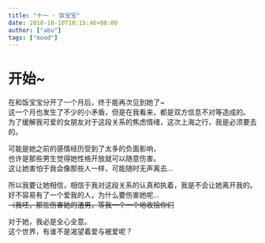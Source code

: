 ```yaml
---
title: "十一 · 饭宝宝"
date: 2018-10-10T10:15:46+08:00
author: ["abu"]
tags: ["mood"]
---
```

# 开始~

在和饭宝宝分开了一个月后，终于能再次见到她了~  
这一个月也发生了不少的小矛盾，但是在我看来，都是双方信息不对等造成的。  
为了缓解我可爱的女朋友对于这段关系的焦虑情绪，这次上海之行，我是必须要去的。  

<!--more-->

可能是她之前的感情经历受到了太多的负面影响，  
也许是那些男生觉得她性格开放就可以随意伤害。  
这让她害怕于我会像那些人一样，可能随时无声离去…  

所以我要让她相信，相信于我对这段关系的认真和执着，我是不会让她离开我的。  
好不容易有了一个爱我的人，为什么要伤害她呢…  
~~（我呸，那些伤害她的渣男，等我一个一个地收拾你们~~  

对于她，我必是全心全意。  
这个世界，有谁不是渴望着爱与被爱呢？  
